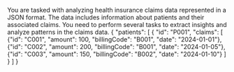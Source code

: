 You are tasked with analyzing health insurance claims data
represented in a JSON format. The data includes information
about patients and their associated claims. You need to perform
several tasks to extract insights and analyze patterns in the
claims data.
{
 "patients": [
 {
 "id": "P001",
 "claims": [
 {"id": "C001", "amount": 100, "billingCode": "B001", "date": "2024-01-01"},
 {"id": "C002", "amount": 200, "billingCode": "B001", "date": "2024-01-05"},
 {"id": "C003", "amount": 150, "billingCode": "B002", "date": "2024-01-10"}
 ]
 }
 ]
 }
 
